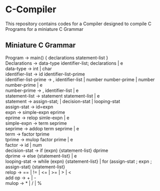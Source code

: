 # C-Compiler
This repository contains codes for a Compiler designed to compile C Programs for a miniature C Grammar  

## Miniature C Grammar
Program -> main() { declarations statement-list } <br/>
Declarations -> data-type identifier-list; declarations | e <br/>
data-type -> int | char <br/>
identifier-list -> id identifier-list-prime <br/>
identifier-list-prime -> , identifier-list | number number-prime | number number-prime | e <br/>
number-prime -> , identifier-list | e <br/>
statement-list -> statement statement-list | e <br/>
statement -> assign-stat; | decision-stat | looping-stat <br/>
assign-stat -> id=expn <br/>
expn -> simple-expn eprime <br/>
eprime -> relop simle-expn | e <br/>
simple-expn -> term seprime <br/>
seprime -> addop term seprime | e <br/>
term -> factor tprime <br/>
tprime -> mulop factor prime | e <br/>
factor -> id | num <br/>
decision-stat -> if (expn) {statement-list} dprime <br/>
dprime -> else {statement-list} | e <br/>
looping-stat -> while (expn) {statement-list} | for (assign-stat ; expn ; assign-stat) {statement-list} <br/>
relop -> == | != | <= | >= | > | < <br/>
add op -> + | - <br/>
mulop -> * | / | % <br/>
